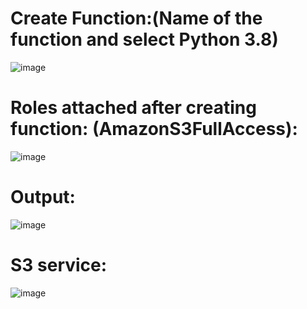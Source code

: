 # Create Function:(Name of the function and select Python 3.8)

![image](https://user-images.githubusercontent.com/54719289/109359275-3478ba00-78ab-11eb-87df-81bf997631fb.png)

# Roles attached after creating function: (AmazonS3FullAccess):
![image](https://user-images.githubusercontent.com/54719289/109359136-f11e4b80-78aa-11eb-8c84-80e41232cdaf.png)

# Output:
![image](https://user-images.githubusercontent.com/54719289/109358971-a8669280-78aa-11eb-9ed3-0874aedfc1a5.png)

# S3 service:
![image](https://user-images.githubusercontent.com/54719289/109359036-c7652480-78aa-11eb-8c98-720dd843376c.png)
